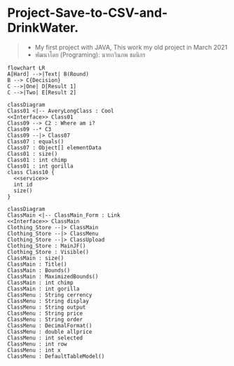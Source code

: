 # Project-Save-to-CSV-and-DrinkWater.
> * My first project with JAVA, This work my old project in March 2021
> * พัฒนาโดย (Programing): นายกวินภพ ชมนิกร 


```mermaid
flowchart LR
A[Hard] -->|Text| B(Round)
B --> C{Decision}
C -->|One| D[Result 1]
C -->|Two| E[Result 2]
```

```mermaid
classDiagram
Class01 <|-- AveryLongClass : Cool
<<Interface>> Class01
Class09 --> C2 : Where am i?
Class09 --* C3
Class09 --|> Class07
Class07 : equals()
Class07 : Object[] elementData
Class01 : size()
Class01 : int chimp
Class01 : int gorilla
class Class10 {
  <<service>>
  int id
  size()
}
```

```mermaid
classDiagram
ClassMain <|-- ClassMain_Form : Link
<<Interface>> ClassMain
Clothing_Store --|> ClassMain
Clothing_Store --|> ClassMenu
Clothing_Store --|> ClassUpload
Clothing_Store : MainJF()
Clothing_Store : Visible()
ClassMain : size()
ClassMain : Title()
ClassMain : Bounds()
ClassMain : MaximizedBounds()
ClassMain : int chimp
ClassMain : int gorilla
ClassMenu : String cerrency
ClassMenu : String display
ClassMenu : String output
ClassMenu : String price
ClassMenu : String order
ClassMenu : DecimalFormat()
ClassMenu : double allprice
ClassMenu : int selected
ClassMenu : int row
ClassMenu : int x
ClassMenu : DefaultTableModel()

```
